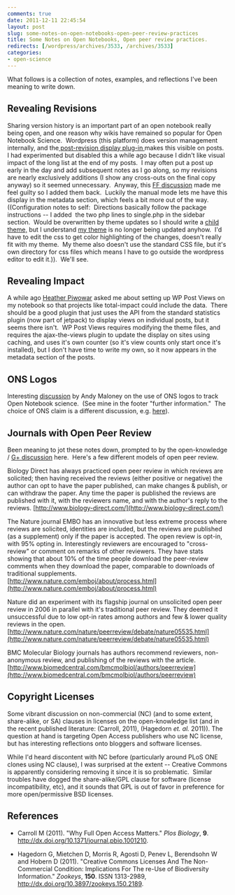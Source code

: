 ```yaml
---
comments: true
date: 2011-12-11 22:45:54
layout: post
slug: some-notes-on-open-notebooks-open-peer-review-practices
title: Some Notes on Open Notebooks, Open peer review practices.
redirects: [/wordpress/archives/3533, /archives/3533]
categories:
- open-science
---
```


What follows is a collection of notes, examples, and reflections I've been meaning to write down.


## 




## Revealing Revisions


Sharing version history is an important part of an open notebook really being open, and one reason why wikis have remained so popular for Open Notebook Science.  Wordpress (this platform) does version management internally, and the[ post-revision display plug-in ](http://wordpress.org/extend/plugins/post-revision-display/)makes this visible on posts.  I had experimented but disabled this a while ago because I didn't like visual impact of the long list at the end of my posts.  I may often put a post up early in the day and add subsequent notes as I go along, so my revisions are nearly exclusively additions (I show any cross-outs on the final copy anyway) so it seemed unnecessary.  Anyway, this [FF discussion](http://ff.im/NPlPW) made me feel guilty so I added them back.  Luckily the manual mode lets me have this display in the metadata section, which feels a bit more out of the way. ((Configuration notes to self:  Directions basically follow the package instructions -- I added  the two php lines to single.php in the sidebar section.  Would be overwritten by theme updates so I should write a [child theme,](http://www.carlboettiger.info/archives/1697) but I understand [my theme](http://somadesign.ca/projects/the-erudite/) is no longer being updated anyhow.  I'd have to edit the css to get color highlighting of the changes, doesn't really fit with my theme.  My theme also doesn't use the standard CSS file, but it's own directory for css files which means I have to go outside the wordpress editor to edit it.)).  We'll see.


## Revealing Impact


A while ago [Heather Piwowar](http://www.researchremix.org/wordpress/) asked me about setting up WP Post Views on my notebook so that projects like total-impact could include the data.  There should be a good plugin that just uses the API from the standard statistics plugin (now part of jetpack) to display views on individual posts, but it seems there isn't.  WP Post Views requires modifying the theme files, and requires the ajax-the-views plugin to update the display on sites using caching, and uses it's own counter (so it's view counts only start once it's installed), but I don't have time to write my own, so it now appears in the metadata section of the posts.


## ONS Logos


Interesting [discussion](http://andymaloney.wordpress.com/2011/11/24/ons-logo/#comment-69) by Andy Maloney on the use of ONS logos to track Open Notebook science.  (See mine in the footer "further information."  The choice of ONS claim is a different discussion, e.g. [here](http://www.carlboettiger.info/archives/1229#comment-491)).




## Journals with Open Peer Review


Been meaning to jot these notes down, prompted to by the open-knowledge / [G+ discussion](https://plus.google.com/107449381177524115065/posts/5iQoPnuY5R8) here.  Here's a few different models of open peer review.

Biology Direct has always practiced open peer review in which reviews are solicited; then having received the reviews (either positive or negative) the author can opt to have the paper published, can make changes & publish, or can withdraw the paper. Any time the paper is published the reviews are published with it, with the reviewers name, and with the author's reply to the reviews. [http://www.biology-direct.com/](http://www.biology-direct.com/)

The Nature journal EMBO has an innovative but less extreme process where reviews are solicited, identities are included, but the reviews are published (as a supplement) only if the paper is accepted. The open review is opt-in, with 95% opting in. Interestingly reviewers are encouraged to "cross-review" or comment on remarks of other reviewers. They have stats showing that about 10% of the time people download the peer-review comments when they download the paper, comparable to downloads of traditional supplements. [http://www.nature.com/emboj/about/process.html](http://www.nature.com/emboj/about/process.html)

Nature did an experiment with its flagship journal on unsolicited open peer review in 2006 in parallel with it's traditional peer review. They deemed it unsuccessful due to low opt-in rates among authors and few & lower quality reviews in the open. [http://www.nature.com/nature/peerreview/debate/nature05535.html](http://www.nature.com/nature/peerreview/debate/nature05535.html)

BMC Molecular Biology journals has authors recommend reviewers, non-anonymous review, and publishing of the reviews with the article.  [http://www.biomedcentral.com/bmcmolbiol/authors/peerreview](http://www.biomedcentral.com/bmcmolbiol/authors/peerreview)




## Copyright Licenses


Some vibrant discussion on non-commercial (NC) (and to some extent, share-alike, or SA) clauses in licenses on the open-knowledge list (and in the recent published literature: (Carroll, 2011), (Hagedorn _et. al._ 2011)). The question at hand is targeting Open Access publishers who use NC license, but has interesting reflections onto bloggers and software licenses.

While I'd heard discontent with NC before (particularly around PLoS ONE clones using NC clause), I was surprised at the extent -- Creative Commons is apparently considering removing it since it is so problematic.  Similar troubles have dogged the share-alike/GPL clause for software (license incompatibility, etc), and it sounds that GPL is out of favor in preference for more open/permissive BSD licenses.

## References


- Carroll M (2011).
"Why Full Open Access Matters."
*Plos Biology*, **9**.
<a href="http://dx.doi.org/10.1371/journal.pbio.1001210">http://dx.doi.org/10.1371/journal.pbio.1001210</a>.

- Hagedorn G, Mietchen D, Morris R, Agosti D, Penev L, Berendsohn W and Hobern D (2011).
"Creative Commons Licenses And The Non-Commercial Condition: Implications For The re-Use of Biodiversity Information."
*Zookeys*, **150**.
ISSN 1313-2989, <a href="http://dx.doi.org/10.3897/zookeys.150.2189">http://dx.doi.org/10.3897/zookeys.150.2189</a>.
